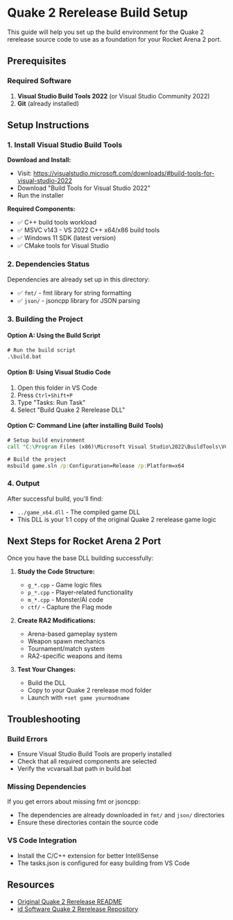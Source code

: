 # Quake 2 Rerelease Build Setup

This guide will help you set up the build environment for the Quake 2 rerelease source code to use as a foundation for your Rocket Arena 2 port.

## Prerequisites

### Required Software
1. **Visual Studio Build Tools 2022** (or Visual Studio Community 2022)
2. **Git** (already installed)

## Setup Instructions

### 1. Install Visual Studio Build Tools

**Download and Install:**
- Visit: https://visualstudio.microsoft.com/downloads/#build-tools-for-visual-studio-2022
- Download "Build Tools for Visual Studio 2022"
- Run the installer

**Required Components:**
- ✅ C++ build tools workload
- ✅ MSVC v143 - VS 2022 C++ x64/x86 build tools  
- ✅ Windows 11 SDK (latest version)
- ✅ CMake tools for Visual Studio

### 2. Dependencies Status
Dependencies are already set up in this directory:
- ✅ `fmt/` - fmt library for string formatting
- ✅ `json/` - jsoncpp library for JSON parsing

### 3. Building the Project

#### Option A: Using the Build Script
```cmd
# Run the build script
.\build.bat
```

#### Option B: Using Visual Studio Code
1. Open this folder in VS Code
2. Press `Ctrl+Shift+P`
3. Type "Tasks: Run Task"
4. Select "Build Quake 2 Rerelease DLL"

#### Option C: Command Line (after installing Build Tools)
```cmd
# Setup build environment
call "C:\Program Files (x86)\Microsoft Visual Studio\2022\BuildTools\VC\Auxiliary\Build\vcvarsall.bat" x64

# Build the project
msbuild game.sln /p:Configuration=Release /p:Platform=x64
```

### 4. Output
After successful build, you'll find:
- `../game_x64.dll` - The compiled game DLL
- This DLL is your 1:1 copy of the original Quake 2 rerelease game logic

## Next Steps for Rocket Arena 2 Port

Once you have the base DLL building successfully:

1. **Study the Code Structure:**
   - `g_*.cpp` - Game logic files
   - `p_*.cpp` - Player-related functionality
   - `m_*.cpp` - Monster/AI code
   - `ctf/` - Capture the Flag mode

2. **Create RA2 Modifications:**
   - Arena-based gameplay system
   - Weapon spawn mechanics
   - Tournament/match system
   - RA2-specific weapons and items

3. **Test Your Changes:**
   - Build the DLL
   - Copy to your Quake 2 rerelease mod folder
   - Launch with `+set game yourmodname`

## Troubleshooting

### Build Errors
- Ensure Visual Studio Build Tools are properly installed
- Check that all required components are selected
- Verify the vcvarsall.bat path in build.bat

### Missing Dependencies
If you get errors about missing fmt or jsoncpp:
- The dependencies are already downloaded in `fmt/` and `json/` directories
- Ensure these directories contain the source code

### VS Code Integration
- Install the C/C++ extension for better IntelliSense
- The tasks.json is configured for easy building from VS Code

## Resources
- [Original Quake 2 Rerelease README](README.md)
- [id Software Quake 2 Rerelease Repository](https://github.com/id-Software/quake2-rerelease-dll) 